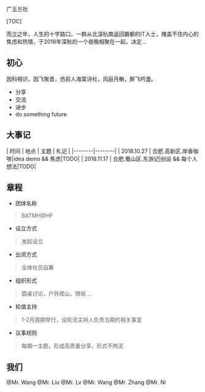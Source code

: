 广玉兰社

[TOC]

而立之年，人生的十字路口，一群从北深杭南返回霸都的IT人士，掩盖不住内心的焦虑和热情，于2018年深秋的一个夜晚相聚在一起，决定...

## 初心
因科相识，因飞聚首，仿前人海棠诗社，风庭月榭，醉飞吟盏。

* 分享
* 交流
* 进步
* do something future

## 大事记
| 时间 | 地点 | 主题 | 札记 |
|--------|--------|
|  2018.10.27 |  合肥.高新区.岸香咖啡|idea demo && 焦虑|TODO|
|  2018.11.17 |  合肥.蜀山区.东游记|创设 && 每个人想法|TODO|

## 章程
* 团体名称
> BATMH@HF

* 设立方式
> 发起设立

* 出资方式
> 全体社员自筹

* 组织形式
> 圆桌讨论，户外爬山，牌局 ...

* 轮值主持
> 1-2月周期举行，设轮流主持人负责当期的相关事宜

* 议事规则
> 每期一主题，形成高质量分享，形式不拘泥

## 我们
@Mr. Wang @Mr. Liu @Mr. Lv @Mr. Wang @Mr. Zhang @Mr. Ni
